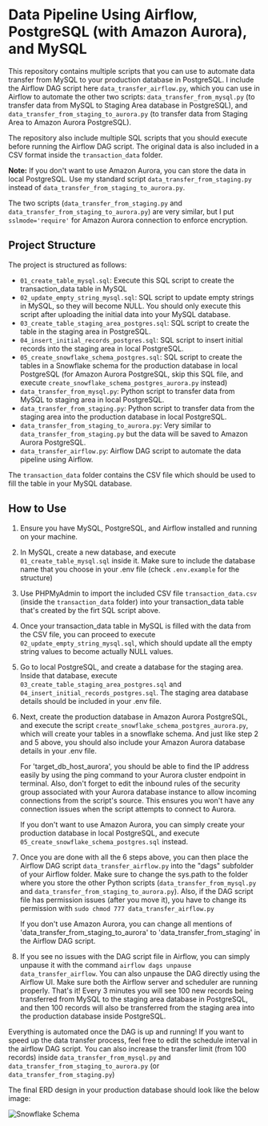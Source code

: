 # Data Pipeline Using Airflow, PostgreSQL (with Amazon Aurora), and MySQL

This repository contains multiple scripts that you can use to automate data transfer from MySQL to your production database in PostgreSQL. I include the Airflow DAG script here `data_transfer_airflow.py`, which you can use in Airflow to automate the other two scripts: `data_transfer_from_mysql.py` (to transfer data from MySQL to Staging Area database in PostgreSQL), and `data_transfer_from_staging_to_aurora.py` (to transfer data from Staging Area to Amazon Aurora PostgreSQL).

The repository also include multiple SQL scripts that you should execute before running the Airflow DAG script. The original data is also included in a CSV format inside the `transaction_data` folder.

**Note:** If you don't want to use Amazon Aurora, you can store the data in local PostgreSQL. Use my standard script `data_transfer_from_staging.py` instead of `data_transfer_from_staging_to_aurora.py`.

The two scripts (`data_transfer_from_staging.py` and `data_transfer_from_staging_to_aurora.py`) are very similar, but I put `sslmode='require'` for Amazon Aurora connection to enforce encryption.

## Project Structure

The project is structured as follows:

- `01_create_table_mysql.sql`: Execute this SQL script to create the transaction_data table in MySQL
- `02_update_empty_string_mysql.sql`: SQL script to update empty strings in MySQL, so they will become NULL. You should only execute this script after uploading the initial data into your MySQL database.
- `03_create_table_staging_area_postgres.sql`: SQL script to create the table in the staging area in PostgreSQL.
- `04_insert_initial_records_postgres.sql`: SQL script to insert initial records into the staging area in local PostgreSQL.
- `05_create_snowflake_schema_postgres.sql`: SQL script to create the tables in a Snowflake schema for the production database in local PostgreSQL (for Amazon Aurora PostgreSQL, skip this SQL file, and execute `create_snowflake_schema_postgres_aurora.py` instead)
- `data_transfer_from_mysql.py`: Python script to transfer data from MySQL to staging area in local PostgreSQL.
- `data_transfer_from_staging.py`: Python script to transfer data from the staging area into the production database in local PostgreSQL.
- `data_transfer_from_staging_to_aurora.py`: Very similar to `data_transfer_from_staging.py` but the data will be saved to Amazon Aurora PostgreSQL.
- `data_transfer_airflow.py`: Airflow DAG script to automate the data pipeline using Airflow.

The `transaction_data` folder contains the CSV file which should be used to fill the table in your MySQL database.

## How to Use

1. Ensure you have MySQL, PostgreSQL, and Airflow installed and running on your machine.

2. In MySQL, create a new database, and execute `01_create_table_mysql.sql` inside it. Make sure to include the database name that you choose in your .env file (check `.env.example` for the structure)

3. Use PHPMyAdmin to import the included CSV file `transaction_data.csv` (inside the `transaction_data` folder) into your transaction_data table that's created by the firt SQL script above.

4. Once your transaction_data table in MySQL is filled with the data from the CSV file, you can proceed to execute `02_update_empty_string_mysql.sql`, which should update all the empty string values to become actually NULL values.

5. Go to local PostgreSQL, and create a database for the staging area. Inside that database, execute `03_create_table_staging_area_postgres.sql` and `04_insert_initial_records_postgres.sql`. The staging area database details should be included in your .env file.

6. Next, create the production database in Amazon Aurora PostgreSQL, and execute the script `create_snowflake_schema_postgres_aurora.py`, which will create your tables in a snowflake schema. And just like step 2 and 5 above, you should also include your Amazon Aurora database details in your .env file.

    For 'target_db_host_aurora', you should be able to find the IP address easily by using the ping command to your Aurora cluster endpoint in terminal. Also, don't forget to edit the inbound rules of the security group associated with your Aurora database instance to allow incoming connections from the script's source. This ensures you won't have any connection issues when the script attempts to connect to Aurora.

    If you don't want to use Amazon Aurora, you can simply create your production database in local PostgreSQL, and execute `05_create_snowflake_schema_postgres.sql` instead.

7. Once you are done with all the 6 steps above, you can then place the Airflow DAG script `data_transfer_airflow.py` into the "dags" subfolder of your Airflow folder. Make sure to change the sys.path to the folder where you store the other Python scripts (`data_transfer_from_mysql.py` and `data_transfer_from_staging_to_aurora.py`). Also, if the DAG script file has permission issues (after you move it), you have to change its permission with `sudo chmod 777 data_transfer_airflow.py`

    If you don't use Amazon Aurora, you can change all mentions of 'data_transfer_from_staging_to_aurora' to 'data_transfer_from_staging' in the Airflow DAG script.

8. If you see no issues with the DAG script file in Airflow, you can simply unpause it with the command `airflow dags unpause data_transfer_airflow`. You can also unpause the DAG directly using the Airflow UI. Make sure both the Airflow server and scheduler are running properly. That's it! Every 3 minutes you will see 100 new records being transferred from MySQL to the staging area database in PostgreSQL, and then 100 records will also be transferred from the staging area into the production database inside PostgreSQL. 

Everything is automated once the DAG is up and running! If you want to speed up the data transfer process, feel free to edit the schedule interval in the airflow DAG script. You can also increase the transfer limit (from 100 records) inside `data_transfer_from_mysql.py` and `data_transfer_from_staging_to_aurora.py` (or `data_transfer_from_staging.py`)

The final ERD design in your production database should look like the below image:

![Snowflake Schema](snowflake_schema_erd.png)
